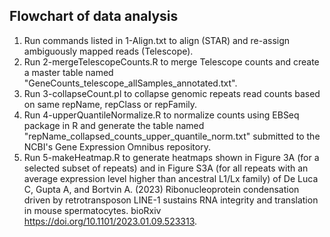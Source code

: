 ## Flowchart of data analysis

1) Run commands listed in 1-Align.txt to align (STAR) and re-assign ambiguously mapped reads (Telescope).
2) Run 2-mergeTelescopeCounts.R to merge Telescope counts and create a master table named "GeneCounts_telescope_allSamples_annotated.txt".
3) Run 3-collapseCount.pl to collapse genomic repeats read counts based on same repName, repClass or repFamily.
4) Run 4-upperQuantileNormalize.R to normalize counts using EBSeq package in R and generate the table named "repName_collapsed_counts_upper_quantile_norm.txt" submitted to the NCBI's Gene Expression Omnibus repository.
5) Run 5-makeHeatmap.R to generate heatmaps shown in Figure 3A (for a selected subset of repeats) and in Figure S3A (for all repeats with an average expression level higher than ancestral L1/Lx family) of De Luca C, Gupta A, and Bortvin A. (2023) Ribonucleoprotein condensation driven by retrotransposon LINE-1 sustains RNA integrity and translation in mouse spermatocytes. bioRxiv https://doi.org/10.1101/2023.01.09.523313.

